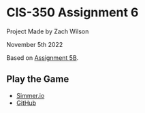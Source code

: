 # CIS-350 Assignment 6
 
Project Made by Zach Wilson

November 5th 2022

Based on [Assignment 5B](https://github.com/PlatFormPlayZ/CIS-350-Assignment-5B). 

## Play the Game
- [Simmer.io](https://simmer.io/@Ronis/assignment-6)
- [GitHub](https://github.com/PlatFormPlayZ/CIS-350-Assignment-6/releases/)
